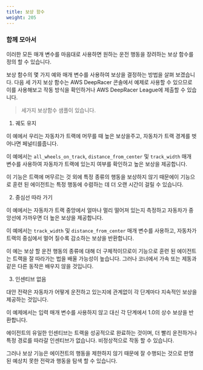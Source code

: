 ```yaml
---
title: 보상 함수
weight: 205
---
```


### 함께 모아서

이러한 모든 매개 변수를 마음대로 사용하면 원하는 운전 행동을 장려하는 보상 함수를 정의 할 수 있습니다.

보상 함수의 몇 가지 예와 매개 변수를 사용하여 보상을 결정하는 방법을 살펴 보겠습니다. 다음 세 가지 보상 함수는 AWS DeepRacer 콘솔에서 예제로 사용할 수 있으므로 이를 사용해보고 작동 방식을 확인하거나 AWS DeepRacer League에 제출할 수 있습니다.

> 세가지 보상함수 샘플이 있습니다.

1. 궤도 유지

이 예에서 우리는 자동차가 트랙에 머무를 때 높은 보상을주고, 자동차가 트랙 경계를 벗어나면 페널티를줍니다.

이 예에서는 `all_wheels_on_track`, `distance_from_center` 및 `track_width` 매개 변수를 사용하여 자동차가 트랙에 있는지 여부를 확인하고 높은 보상을 제공합니다.

이 기능은 트랙에 머무르는 것 외에 특정 종류의 행동을 보상하지 않기 때문에이 기능으로 훈련 된 에이전트는 특정 행동에 수렴하는 데 더 오랜 시간이 걸릴 수 있습니다.

2. 중심선 따라 가기

이 예에서는 자동차가 트랙 중앙에서 얼마나 멀리 떨어져 있는지 측정하고 자동차가 중앙선에 가까우면 더 높은 보상을 제공합니다.

이 예에서는 `track_width` 및 `distance_from_center` 매개 변수를 사용하고, 자동차가 트랙의 중심에서 멀어 질수록 감소하는 보상을 반환합니다.

이 예는 보상 할 운전 행동의 종류에 대해 더 구체적이므로이 기능으로 훈련 된 에이전트는 트랙을 잘 따라가는 법을 배울 가능성이 높습니다. 그러나 코너에서 가속 또는 제동과 같은 다른 동작은 배우지 않을 것입니다.

3. 인센티브 없음

대안 전략은 자동차가 어떻게 운전하고 있는지에 관계없이 각 단계마다 지속적인 보상을 제공하는 것입니다.

이 예제에서는 입력 매개 변수를 사용하지 않고 대신 각 단계에서 1.0의 상수 보상을 반환합니다.

에이전트의 유일한 인센티브는 트랙을 성공적으로 완료하는 것이며, 더 빨리 운전하거나 특정 경로를 따라갈 인센티브가 없습니다. 비정상적으로 작동 할 수 있습니다.

그러나 보상 기능은 에이전트의 행동을 제한하지 않기 때문에 잘 수행되는 것으로 판명 된 예상치 못한 전략과 행동을 탐색 할 수 있습니다.
